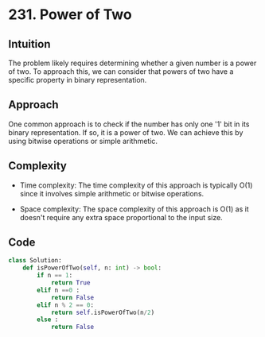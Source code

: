 # 231. Power of Two
## Intuition
The problem likely requires determining whether a given number is a power of two. To approach this, we can consider that powers of two have a specific property in binary representation.

## Approach
One common approach is to check if the number has only one '1' bit in its binary representation. If so, it is a power of two. We can achieve this by using bitwise operations or simple arithmetic.

## Complexity
- Time complexity:
The time complexity of this approach is typically O(1) since it involves simple arithmetic or bitwise operations.

- Space complexity:
The space complexity of this approach is O(1) as it doesn't require any extra space proportional to the input size.

## Code
``` python 
class Solution:
    def isPowerOfTwo(self, n: int) -> bool:
        if n == 1:
            return True
        elif n ==0 :
            return False
        elif n % 2 == 0:
            return self.isPowerOfTwo(n/2)
        else :
            return False
```
